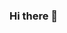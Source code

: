 ### Hi there 👋

<!--
**tuiftd/tuiftd** is a ✨ _special_ ✨ repository because its `README.md` (this file) appears on your GitHub profile.

Here are some ideas to get you started:

- 🔭 I’m currently working on Guangzhou university
- 🌱 I’m currently learning C++
- 👯 I’m a student
- 🤔 I’m looking for help with newbing and chatg
-->
